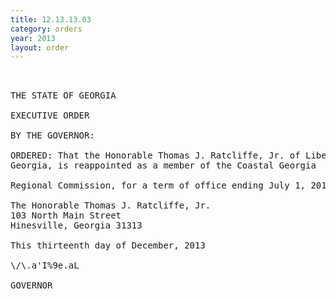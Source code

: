 ```yaml
---
title: 12.13.13.03
category: orders
year: 2013
layout: order
---
```


<pre> 

THE STATE OF GEORGIA

EXECUTIVE ORDER

BY THE GOVERNOR:

ORDERED: That the Honorable Thomas J. Ratcliffe, Jr. of Liberty County,
Georgia, is reappointed as a member of the Coastal Georgia

Regional Commission, for a term of office ending July 1, 2015.

The Honorable Thomas J. Ratcliffe, Jr.
103 North Main Street
Hinesville, Georgia 31313

This thirteenth day of December, 2013

\/\.a'I%9e.aL

GOVERNOR

</pre>
